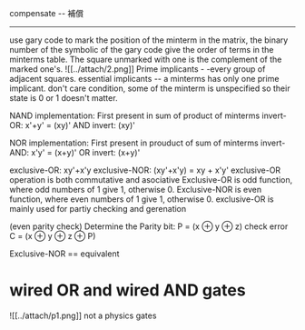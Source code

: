 compensate  -- 補償

 ---
use gary code to mark the position of the minterm in the matrix, the binary number of the symbolic of the gary code give the order of terms in the minterms table.
The square unmarked with one is the complement of the marked one's.
![[../attach/2.png]]
Prime implicants - -every group of adjacent squares. 
essential implicants -- a minterms has only one prime implicant.
don't care condition, some of the minterm is unspecified so their state is 0 or 1 doesn't matter. 

NAND implementation:
First present in sum of product of minterms
invert-OR: x'+y' = (xy)'
AND invert: (xy)' 

NOR implementation: 
First present in prouduct of sum of minterms
invert-AND: x'y' = (x+y)'
OR invert: (x+y)'

exclusive-OR: xy'+x'y
exclusive-NOR: (xy'+x'y) = xy + x'y'
exclusive-OR operation is both commutative and asociative 
Exclusive-OR is odd function, where odd numbers of 1 give 1, otherwise 0.
Exclusive-NOR is even function, where even numbers of 1 give 1, otherwise 0.
exclusive-OR is mainly used for partiy checking and gerenation

(even parity check) Determine the Parity bit: P = (x $\oplus$ y $\oplus$ z) 
check error C = (x $\oplus$ y $\oplus$ z $\oplus$ P)

Exclusive-NOR == equivalent 

# wired OR and wired AND gates
![[../attach/p1.png]]
not a physics gates 